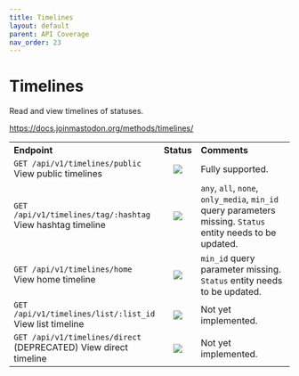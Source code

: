 ```yaml
---
title: Timelines
layout: default
parent: API Coverage
nav_order: 23
---
```


# Timelines

Read and view timelines of statuses.

<a href="https://docs.joinmastodon.org/methods/timelines/" target="_blank">https://docs.joinmastodon.org/methods/timelines/</a>

<table style="width:100%;table-layout:fixed;">
  <tr>
    <th style="width:45%;text-align:left;">Endpoint</th>
    <th style="width:10%;text-align:center;">Status</th>
    <th style="width:45%;text-align:left;">Comments</th>
  </tr>
  <tr>
    <td style="width:45%;text-align:left;"><code>GET /api/v1/timelines/public</code><br>View public timelines</td>
    <td style="width:10%;text-align:center;"><img src="/assets/green16.png"></td>
    <td style="width:45%;text-align:left;">Fully supported.</td>
  </tr>
  <tr>
    <td style="width:45%;text-align:left;"><code>GET /api/v1/timelines/tag/:hashtag</code><br>View hashtag timeline</td>
    <td style="width:10%;text-align:center;"><img src="/assets/orange16.png"></td>
    <td style="width:45%;text-align:left;"><code>any</code>, <code>all</code>, <code>none</code>, <code>only_media</code>, <code>min_id</code> query parameters missing. <code>Status</code> entity needs to be updated.</td>
  </tr>
  <tr>
    <td style="width:45%;text-align:left;"><code>GET /api/v1/timelines/home</code><br>View home timeline</td>
    <td style="width:10%;text-align:center;"><img src="/assets/orange16.png"></td>
    <td style="width:45%;text-align:left;"><code>min_id</code> query parameter missing. <code>Status</code> entity needs to be updated.</td>
  </tr>
  <tr>
    <td style="width:45%;text-align:left;"><code>GET /api/v1/timelines/list/:list_id</code><br>View list timeline</td>
    <td style="width:10%;text-align:center;"><img src="/assets/red16.png"></td>
    <td style="width:45%;text-align:left;">Not yet implemented.</td>
  </tr>
  <tr>
    <td style="width:45%;text-align:left;"><code>GET /api/v1/timelines/direct</code><br>(DEPRECATED) View direct timeline</td>
    <td style="width:10%;text-align:center;"><img src="/assets/red16.png"></td>
    <td style="width:45%;text-align:left;">Not yet implemented.</td>
  </tr>
</table>
